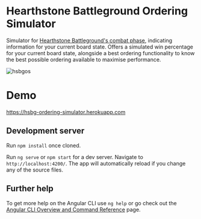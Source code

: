 # Hearthstone Battleground Ordering Simulator 

Simulator for [Hearthstone Battleground's combat phase](https://hearthstone.fandom.com/wiki/Battlegrounds#Combat_Phase), indicating information for your current board state. Offers a simulated win percentage for your current board state, alongside a best ordering functionality to know the best possible ordering available to maximise performance.

![hsbgos](https://user-images.githubusercontent.com/42616071/117890872-d9e9da00-b2ad-11eb-996f-fa0ccc7b6919.png)

# Demo

https://hsbg-ordering-simulator.herokuapp.com

## Development server

Run `npm install` once cloned.

Run `ng serve` or `npm start` for a dev server. Navigate to `http://localhost:4200/`. The app will automatically reload if you change any of the source files.

## Further help

To get more help on the Angular CLI use `ng help` or go check out the [Angular CLI Overview and Command Reference](https://angular.io/cli) page.

